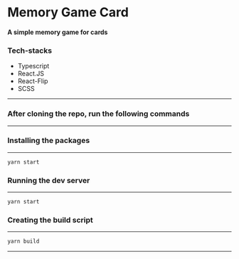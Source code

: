 # Memory Game Card

**A simple memory game for cards**

### Tech-stacks

- Typescript
- React.JS
- React-Flip
- SCSS

---

### After cloning the repo, run the following commands

---

### Installing the packages

---

```bash
yarn start
```

### Running the dev server

---

```bash
yarn start
```

### Creating the build script

---

```bash
yarn build
```

---
